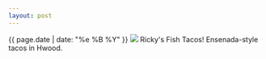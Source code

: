 ```yaml
---
layout: post
---
```


<p>
  <time>{{ page.date | date: "%e %B %Y" }}</time>
  <img src="https://s3.amazonaws.com/life.aaronjgreenberg.com/315.jpg">
  Ricky's Fish Tacos! Ensenada-style tacos in Hwood.
</p>
